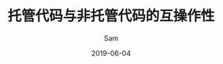 ---
layout:     post
title:      托管代码与非托管代码的互操作性
subtitle:   
date:       2019-06-04
author:     Sam
header-img: 
catalog: true
tags:
    - CLR
    - 托管代码
    - 非托管代码
    - .NET
---